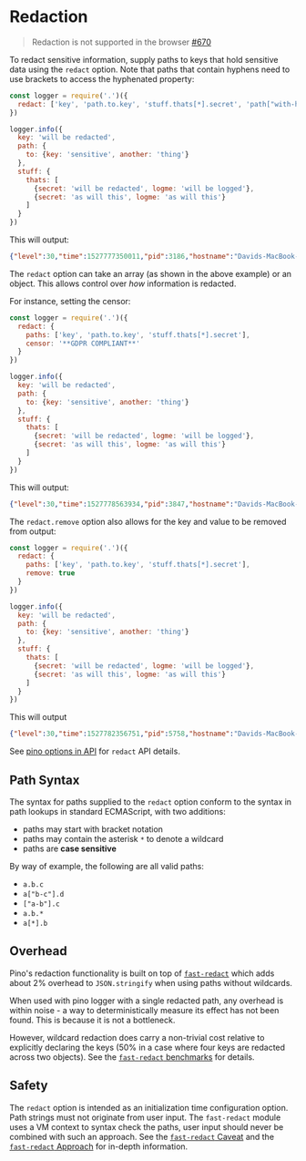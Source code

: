 # Redaction

> Redaction is not supported in the browser [#670](https://github.com/pinojs/pino/issues/670)

To redact sensitive information, supply paths to keys that hold sensitive data
using the `redact` option. Note that paths that contain hyphens need to use
brackets to access the hyphenated property:

```js
const logger = require('.')({
  redact: ['key', 'path.to.key', 'stuff.thats[*].secret', 'path["with-hyphen"]']
})

logger.info({
  key: 'will be redacted',
  path: {
    to: {key: 'sensitive', another: 'thing'}
  },
  stuff: {
    thats: [
      {secret: 'will be redacted', logme: 'will be logged'},
      {secret: 'as will this', logme: 'as will this'}
    ]
  }
})
```

This will output:

```JSON
{"level":30,"time":1527777350011,"pid":3186,"hostname":"Davids-MacBook-Pro-3.local","key":"[Redacted]","path":{"to":{"key":"[Redacted]","another":"thing"}},"stuff":{"thats":[{"secret":"[Redacted]","logme":"will be logged"},{"secret":"[Redacted]","logme":"as will this"}]}}
```

The `redact` option can take an array (as shown in the above example) or
an object. This allows control over *how* information is redacted.

For instance, setting the censor:

```js
const logger = require('.')({
  redact: {
    paths: ['key', 'path.to.key', 'stuff.thats[*].secret'],
    censor: '**GDPR COMPLIANT**'
  }
})

logger.info({
  key: 'will be redacted',
  path: {
    to: {key: 'sensitive', another: 'thing'}
  },
  stuff: {
    thats: [
      {secret: 'will be redacted', logme: 'will be logged'},
      {secret: 'as will this', logme: 'as will this'}
    ]
  }
})
```

This will output:

```JSON
{"level":30,"time":1527778563934,"pid":3847,"hostname":"Davids-MacBook-Pro-3.local","key":"**GDPR COMPLIANT**","path":{"to":{"key":"**GDPR COMPLIANT**","another":"thing"}},"stuff":{"thats":[{"secret":"**GDPR COMPLIANT**","logme":"will be logged"},{"secret":"**GDPR COMPLIANT**","logme":"as will this"}]}}
```

The `redact.remove` option also allows for the key and value to be removed from output:

```js
const logger = require('.')({
  redact: {
    paths: ['key', 'path.to.key', 'stuff.thats[*].secret'],
    remove: true
  }
})

logger.info({
  key: 'will be redacted',
  path: {
    to: {key: 'sensitive', another: 'thing'}
  },
  stuff: {
    thats: [
      {secret: 'will be redacted', logme: 'will be logged'},
      {secret: 'as will this', logme: 'as will this'}
    ]
  }
})
```

This will output

```JSON
{"level":30,"time":1527782356751,"pid":5758,"hostname":"Davids-MacBook-Pro-3.local","path":{"to":{"another":"thing"}},"stuff":{"thats":[{"logme":"will be logged"},{"logme":"as will this"}]}}
```

See [pino options in API](/docs/api.md#redact-array-object) for `redact` API details.

<a name="paths"></a>
## Path Syntax

The syntax for paths supplied to the `redact` option conform to the syntax in path lookups
in standard ECMAScript, with two additions:

* paths may start with bracket notation
* paths may contain the asterisk `*` to denote a wildcard
* paths are **case sensitive**

By way of example, the following are all valid paths:

* `a.b.c`
* `a["b-c"].d`
* `["a-b"].c`
* `a.b.*`
* `a[*].b`

## Overhead

Pino's redaction functionality is built on top of [`fast-redact`](https://github.com/davidmarkclements/fast-redact)
which adds about 2% overhead to `JSON.stringify` when using paths without wildcards.

When used with pino logger with a single redacted path, any overhead is within noise -
a way to deterministically measure its effect has not been found. This is because it is not a bottleneck.

However, wildcard redaction does carry a non-trivial cost relative to explicitly declaring the keys
(50% in a case where four keys are redacted across two objects). See
the [`fast-redact` benchmarks](https://github.com/davidmarkclements/fast-redact#benchmarks) for details.

## Safety

The `redact` option is intended as an initialization time configuration option.
Path strings must not originate from user input.
The `fast-redact` module uses a VM context to syntax check the paths, user input
should never be combined with such an approach. See the [`fast-redact` Caveat](https://github.com/davidmarkclements/fast-redact#caveat)
and the [`fast-redact` Approach](https://github.com/davidmarkclements/fast-redact#approach) for in-depth information.
